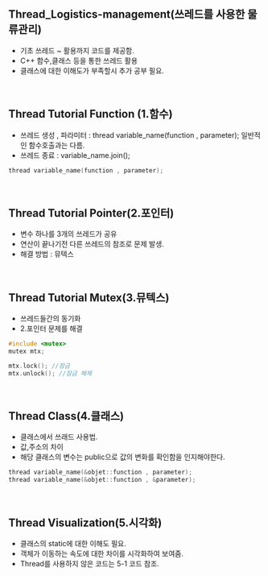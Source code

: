 ## Thread_Logistics-management(쓰레드를 사용한 물류관리)
 *  기초 쓰레드 ~ 활용까지 코드를 제공함.
 *  C++ 함수,클래스 등을 통한 쓰레드 활용
 *  클래스에 대한 이해도가 부족할시 추가 공부 필요.
<br>

## Thread Tutorial Function (1.함수)
  * 쓰레드 생성 , 파라미터 : thread variable_name(function , parameter); 일반적인 함수호출과는 다름.
  * 쓰레드 종료 : variable_name.join();
```cpp
thread variable_name(function , parameter);
```
<br>

## Thread Tutorial Pointer(2.포인터)
 * 변수 하나를 3개의 쓰레드가 공유
 * 연산이 끝나기전 다른 쓰레드의 참조로 문제 발생.
 * 해결 방법 : 뮤텍스
<br>

## Thread Tutorial Mutex(3.뮤텍스)
 * 쓰레드들간의 동기화
 * 2.포인터 문제를 해결
```cpp
#include <mutex>
mutex mtx;

mtx.lock(); //잠금
mtx.unlock(); //잠금 해제
```
<br>

## Thread Class(4.클래스)
 * 클래스에서 쓰래드 사용법.
 * 값,주소의 차이
 * 해당 클래스의 변수는 public으로 값의 변화를 확인함을 인지해야한다.
```cpp
thread variable_name(&objet::function , parameter);
thread variable_name(&objet::function , &parameter);
```
<br>

## Thread Visualization(5.시각화)
 * 클래스의 static에 대한 이해도 필요.
 * 객체가 이동하는 속도에 대한 차이를 시각화하여 보여줌.
 * Thread를 사용하지 않은 코드는 5-1 코드 참조.

